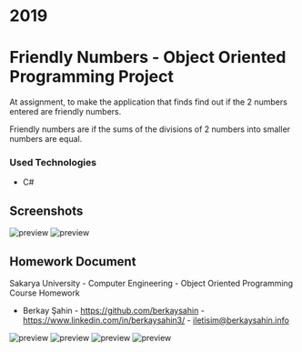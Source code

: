# 2019
# Friendly Numbers - Object Oriented Programming Project

  At assignment, to make the application that finds find out if the 2 numbers entered are friendly numbers.
  
  Friendly numbers are if the sums of the divisions of 2 numbers into smaller numbers are equal.

### Used Technologies
  
  - C#
   
## Screenshots

![preview](GithubReadmeDocs/preview/preview1.jpg)
![preview](GithubReadmeDocs/preview/preview2.jpg)

## Homework Document

Sakarya University - Computer Engineering - Object Oriented Programming Course Homework

  - Berkay Şahin - https://github.com/berkaysahin - https://www.linkedin.com/in/berkaysahin3/ - iletisim@berkaysahin.info

![preview](GithubReadmeDocs/homeworkdocument/HomeworkDocument-1.jpg)
![preview](GithubReadmeDocs/homeworkdocument/HomeworkDocument-2.jpg)
![preview](GithubReadmeDocs/homeworkdocument/HomeworkDocument-3.jpg)
![preview](GithubReadmeDocs/homeworkdocument/HomeworkDocument-4.jpg)